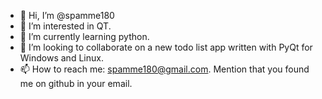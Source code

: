 - 👋 Hi, I’m @spamme180
- 👀 I’m interested in QT.
- 🌱 I’m currently learning python.
- 💞️ I’m looking to collaborate on a new todo list app written with PyQt for Windows and Linux.
- 📫 How to reach me: spamme180@gmail.com. Mention that you found me on github in your email.
